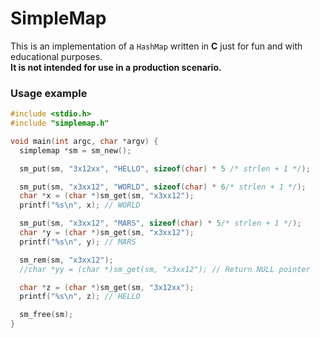 # SimpleMap
This is an implementation of a `HashMap` written in **C** just for fun and with educational purposes.  
**It is not intended for use in a production scenario.**

### Usage example
```c
#include <stdio.h>
#include "simplemap.h"

void main(int argc, char *argv) {
  simplemap *sm = sm_new();

  sm_put(sm, "3x12xx", "HELLO", sizeof(char) * 5 /* strlen + 1 */);

  sm_put(sm, "x3xx12", "WORLD", sizeof(char) * 6/* strlen + 1 */);
  char *x = (char *)sm_get(sm, "x3xx12");
  printf("%s\n", x); // WORLD

  sm_put(sm, "x3xx12", "MARS", sizeof(char) * 5/* strlen + 1 */);
  char *y = (char *)sm_get(sm, "x3xx12");
  printf("%s\n", y); // MARS

  sm_rem(sm, "x3xx12");
  //char *yy = (char *)sm_get(sm, "x3xx12"); // Return NULL pointer

  char *z = (char *)sm_get(sm, "3x12xx");
  printf("%s\n", z); // HELLO

  sm_free(sm);
}
```
